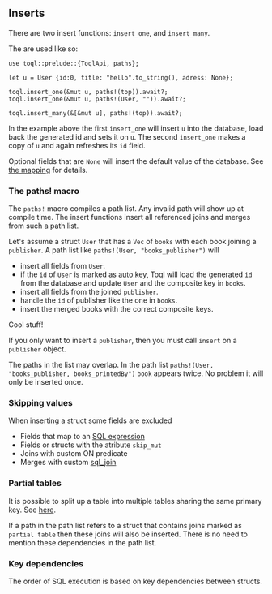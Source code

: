 ## Inserts

There are two insert functions: `insert_one`, and `insert_many`. 

The are used like so:

```
use toql::prelude::{ToqlApi, paths};

let u = User {id:0, title: "hello".to_string(), adress: None};

toql.insert_one(&mut u, paths!(top)).await?;
toql.insert_one(&mut u, paths!(User, "")).await?;

toql.insert_many(&[&mut u], paths!(top)).await?;
```

In the example above the first `insert_one` will insert `u` into the database, 
load back the generated id and sets it on `u`. 
The second `insert_one` makes a copy of `u` and again refreshes its `id` field.

Optional fields that are `None` will insert the default value of the database. See [the mapping](4-derive/6-insert.md) for details.


### The paths! macro
The `paths!` macro compiles a path list. Any invalid path will show up at compile time. The insert functions insert all referenced joins and merges from such a path list.

Let's assume a struct `User` that has a `Vec` of `books` with each book joining a `publisher`. A path list like `paths!(User, "books_publisher")` will 
- insert all fields from `User`.
- if the `id` of `User` is marked as [auto key](4-derive/2-keys.md), Toql will load the generated `id` from the database and update `User` and the composite key in `books`.
- insert all fields from the joined `publisher`.
- handle the `id` of publisher like the one in `books`.
- insert the merged books with the correct composite keys.

Cool stuff!

If you only want to insert a `publisher`, then you must call `insert` on a `publisher` object.

The paths in the list may overlap. In the path list `paths!(User, "books_publisher, books_printedBy")` `book` appears twice. No problem it will only be inserted once.


### Skipping values
When inserting a struct some fields are excluded
- Fields that map to an [SQL expression](2-sql-expressions.md)
- Fields or structs with the atribute `skip_mut`
- Joins with custom ON predicate
- Merges with custom [sql_join](../4-derive/5-merges.md)


### Partial tables
It is possible to split up a table into multiple tables sharing the same primary key. See [here](4-derive/4-partial-tables).

If a path in the path list refers to a struct that contains joins marked as `partial table` then these
joins will also be inserted. There is no need to mention these dependencies in the path list.


### Key dependencies
The order of SQL execution is based on key dependencies between structs. 







 







